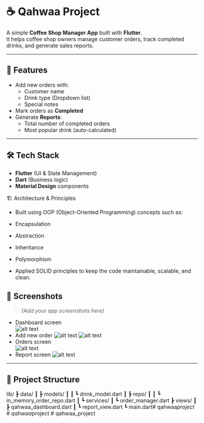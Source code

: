 # ☕ Qahwaa Project

A simple **Coffee Shop Manager App** built with **Flutter**.  
It helps coffee shop owners manage customer orders, track completed drinks, and generate sales reports.

---

## 🚀 Features
- Add new orders with:
  - Customer name
  - Drink type (Dropdown list)
  - Special notes
- Mark orders as **Completed**
- Generate **Reports**:
  - Total number of completed orders
  - Most popular drink (auto-calculated)

---

## 🛠️ Tech Stack
- **Flutter** (UI & State Management)
- **Dart** (Business logic)
- **Material Design** components



🏗️ Architecture & Principles

- Built using OOP (Object-Oriented Programming) concepts such as:

- Encapsulation

- Abstraction

- Inheritance

- Polymorphism

- Applied SOLID principles to keep the code maintainable, scalable, and clean.

## 📸 Screenshots
> *(Add your app screenshots here)*  

- Dashboard screen  
![alt text](image-1.png)
- Add new order 
 ![alt text](image-2.png)
 ![alt text](image-3.png)
- Orders screen  
 ![alt text](image-4.png)
- Report screen
 ![alt text](image-5.png)



---

## 📂 Project Structure

lib/
┣ data/
┃ ┣ models/
┃ ┃ ┗ drink_model.dart
┃ ┣ repo/
┃ ┃ ┗ in_memory_order_repo.dart
┃ ┗ services/
┃ ┗ order_manager.dart
┣ views/
┃ ┣ qahwaa_dashboard.dart
┃ ┗ report_view.dart
┗ main.dart#   q a h w a a _ p r o j e c t  
 #   q a h w a a _ p r o j e c t  
 #   q a h w a a _ p r o j e c t  
 
